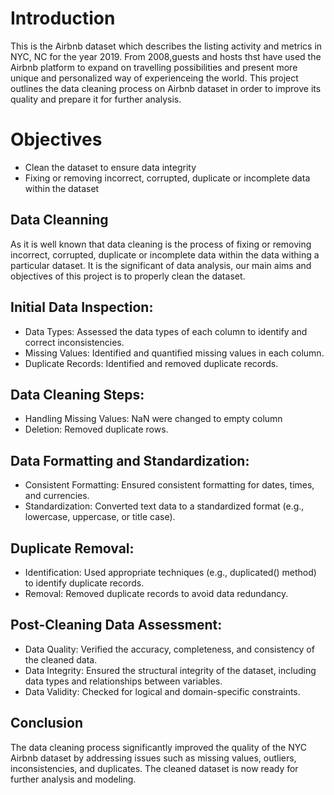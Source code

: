 # Introduction
This is the Airbnb dataset which describes the listing activity and metrics in NYC, NC for the year 2019. From 2008,guests and hosts thst have used the Airbnb platform to expand on travelling possibilities and present more unique and personalized way of experienceing the world. This project outlines the data cleaning process on Airbnb dataset in order to improve its quality and prepare it for further analysis.

# Objectives
* Clean the dataset to ensure data integrity
* Fixing or removing incorrect, corrupted, duplicate or incomplete data within the dataset

## Data Cleanning
As it is well known that data cleaning is the process of fixing or removing incorrect, corrupted, duplicate or incomplete data within the data withing a particular dataset. It is the significant of data analysis, our main aims and objectives of this project is to properly clean the dataset.

## Initial Data Inspection:
 * Data Types: Assessed the data types of each column to identify and correct inconsistencies.
 * Missing Values: Identified and quantified missing values in each column.
 * Duplicate Records: Identified and removed duplicate records.

## Data Cleaning Steps:
   * Handling Missing Values: NaN were changed to empty column
   * Deletion: Removed duplicate rows.

## Data Formatting and Standardization:
   * Consistent Formatting: Ensured consistent formatting for dates, times, and currencies.
   * Standardization: Converted text data to a standardized format (e.g., lowercase, uppercase, or title case).
## Duplicate Removal:
   * Identification: Used appropriate techniques (e.g., duplicated() method) to identify duplicate records.
   * Removal: Removed duplicate records to avoid data redundancy.
## Post-Cleaning Data Assessment:
 * Data Quality: Verified the accuracy, completeness, and consistency of the cleaned data.
 * Data Integrity: Ensured the structural integrity of the dataset, including data types and relationships between variables.
 * Data Validity: Checked for logical and domain-specific constraints.
## Conclusion
The data cleaning process significantly improved the quality of the NYC Airbnb dataset by addressing issues such as missing values, outliers, inconsistencies, and duplicates. The cleaned dataset is now ready for further analysis and modeling.

